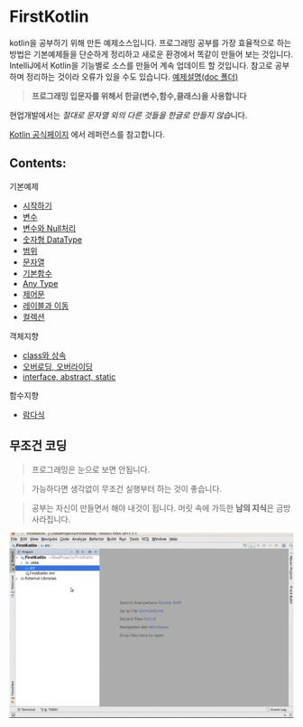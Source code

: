 # FirstKotlin
kotlin을 공부하기 위해 만든 예제소스입니다. 프로그래밍 공부를 가장 효율적으로 하는 방법은 기본예제들을 단순하게 정리하고 새로운 환경에서 똑같이 만들어 보는 것입니다. IntelliJ에서 Kotlin을 기능별로 소스를 만들어 계속 업데이트 할 것입니다.
참고로 공부하며 정리하는 것이라 오류가 있을 수도 있습니다. [예제설명(doc 폴더)](doc/)

> **프로그래밍 입문자를 위해서 한글(변수,함수,클래스)을 사용합니다**

현업개발에서는 *절대로 문자열 외의 다른 것들을
한글로 만들지 않습*니다.

[Kotlin 공식페이지](https://kotlinlang.org/)
에서 레퍼런스를 참고합니다.


Contents:
---------
기본예제
- [시작하기](doc/1.First.md)
- [변수](doc/2.variable.kt.md)
- [변수와 Null처리](doc/3.variable_null.md)
- [숫자형 DataType](doc/4.DataTypeNumber.md)
- [범위](doc/5.scope.md)
- [문자열](doc/6.DataType_string.md)
- [기본함수](doc/7.basicfunction.md)
- [Any Type](doc/8.any_type.md)
- [제어문](doc/9.condition.md)
- [레이블과 이동](doc/10.loop_exit.md)
- [컬렉션](doc/11.collections.md)

객체지향
- [class와 상속](doc/12.class.md)
- [오버로딩, 오버라이딩](doc/13.polymorphism.md)
- [interface, abstract, static](doc/14.interface_abstract_static.md)

함수지향
- [람다식](doc/15.lambdas.md)

무조건 코딩
------
> 프로그래밍은 눈으로 보면 안됩니다.

> 가능하다면 생각없이 무조건 실행부터 하는 것이 좋습니다.

> 공부는 자신이 만들면서 해야 내것이 됩니다.  머릿 속에 가득한 **남의 지식**은 금방 사라집니다.

![](doc/first.gif)

